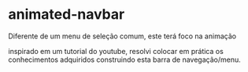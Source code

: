 # animated-navbar
Diferente de um menu de seleção comum, este terá foco na animação


inspirado em um tutorial do youtube, resolvi colocar em prática os conhecimentos adquiridos construindo
esta barra de navegação/menu.
